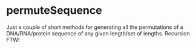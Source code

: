 # permuteSequence
Just a couple of short methods for generating all the permutations of a DNA/RNA/protein sequence of any given length/set of lengths. Recursion FTW!
